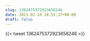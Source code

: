 ```yaml
---
slug: 1362475372923658246
date: 2021-02-18 18:53:37+00:00
draft: false
---
```


{{< tweet 1362475372923658246 >}}

